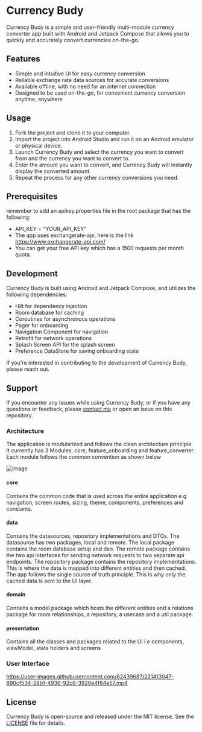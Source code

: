 # Currency Budy

Currency Budy is a simple and user-friendly multi-module currency converter app built with Android and Jetpack Compose that allows you to quickly and accurately convert currencies on-the-go.

## Features

- Simple and intuitive UI for easy currency conversion
- Reliable exchange rate data sources for accurate conversions
- Available offline, with no need for an internet connection
- Designed to be used on-the-go, for convenient currency conversion anytime, anywhere

## Usage

1. Fork the project and clone it to your computer.
2. Import the project into Android Studio and run it on an Android emulator or physical device.
3. Launch Currency Budy and select the currency you want to convert from and the currency you want to convert to.
4. Enter the amount you want to convert, and Currency Budy will instantly display the converted amount.
5. Repeat the process for any other currency conversions you need.

## Prerequisites

remember to add an apikey.properties file in the root package that has the following:
- API_KEY = "YOUR_API_KEY"
- The app uses exchangerate-api, here is the link https://www.exchangerate-api.com/
- You can get your free API key which has a 1500 requests per month quota. 

## Development

Currency Budy is built using Android and Jetpack Compose, and utilizes the following dependencies:
- Hilt for dependency injection 
- Room database for caching 
- Coroutines for asynchronous operations
- Pager for onboarding
- Navigation Component for navigation
- Retrofit for network operations 
- Splash Screen API for the splash screen
- Preference DataStore for saving onboarding state 

If you're interested in contributing to the development of Currency Budy, please reach out.

## Support

If you encounter any issues while using Currency Budy, or if you have any questions or feedback, please [contact me](mailto:ericwathome007@gmail.com) or open an issue on this repository.

### Architecture

The application is modularized and follows the clean architecture principle. It currently has 3 Modules, core, feature_onboarding and feature_converter. Each module follows the common convention as shown below

![image](https://user-images.githubusercontent.com/82439687/222801500-0d3bcbd7-49e3-4b62-bcdb-94ee39b7f15d.png)

#### core
Contains the common code that is used across the entire application e.g navigation, screen routes, sizing, theme, components, preferences and constants.

#### data
Contains the datasources, repository implementations and DTOs. The datasource has two packages, local and remote. The local package contains the room database setup and dao. The remote package contains the two api interfaces for sending network requests to two separate api endpoints. The repository package contains the repository implementations. This is where the data is mapped into different entities and then cached. The app follows the single source of truth principle. This is why only the cached data is sent to the UI layer.

#### domain
Contains a model package which hosts the different entities and a relations package for room relationships, a repository, a usecase and a util package.

#### presentation
Contains all the classes and packages related to the UI i.e components, viewModel, state holders and screens

### User Interface

https://user-images.githubusercontent.com/82439687/221413047-890cf534-28b1-4936-92c6-3920e4f84e57.mp4

## License

Currency Budy is open-source and released under the MIT license. See the [LICENSE](license.txt) file for details.
